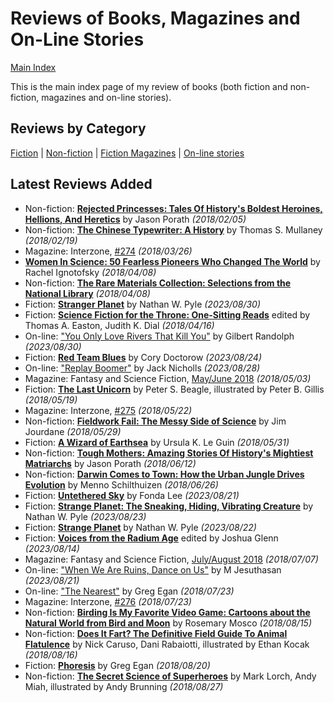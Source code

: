 # Reviews of Books, Magazines and On-Line Stories

[Main Index](../README.md)

This is the main index page of my review of books (both fiction and non-fiction, magazines and on-line stories).

## Reviews by Category

[Fiction](fiction/README.md) | [Non-fiction](nonfiction/README.md) | [Fiction Magazines](magazines/README.md) | [On-line stories](online/README.md)

## Latest Reviews Added
- Non-fiction: [**Rejected Princesses: Tales Of History's Boldest Heroines, Hellions, And Heretics**](nonfiction/2018/20180205-RejectedPrincesses.md) by Jason Porath *(2018/02/05)*
- Non-fiction: [**The Chinese Typewriter: A History**](nonfiction/2018/20180219-ChineseTypewriter.md) by Thomas S. Mullaney *(2018/02/19)*
- Magazine: Interzone, [#274](magazines/Interzone/20180326-Interzone274.md) *(2018/03/26)*
- [**Women In Science: 50 Fearless Pioneers Who Changed The World**](nonfiction/2018/20180408-RareMaterialsCollection.md) by Rachel Ignotofsky *(2018/04/08)*
- Non-fiction: [**The Rare Materials Collection: Selections from the National Library**](nonfiction/2018/20180408-RareMaterialsCollection.md) *(2018/04/08)*
- Fiction: [**Stranger Planet**](fiction/2023/20230830-StrangerPlanet.md) by Nathan W. Pyle *(2023/08/30)*
- Fiction: [**Science Fiction for the Throne: One-Sitting Reads**](fiction/2018/20180416-SFForTheThrone.md) edited by Thomas A. Easton, Judith K. Dial *(2018/04/16)*
- On-line: ["You Only Love Rivers That Kill You"](online/2023/20230830-LoveRiversThatKillYou.md) by Gilbert Randolph *(2023/08/30)*
- Fiction: [**Red Team Blues**](fiction/2023/20230824-RedTeamBlues.md) by Cory Doctorow *(2023/08/24)*
- On-line: ["Replay Boomer"](online/2023/20230828-ReplayBoomer.md) by Jack Nicholls *(2023/08/28)*
- Magazine: Fantasy and Science Fiction, [May/June 2018](magazines/FantasyAndScienceFiction/20180503-FSF201805.md) *(2018/05/03)*
- Fiction: [**The Last Unicorn**](fiction/2018/20180519-LastUnicorn.md) by Peter S. Beagle, illustrated by Peter B. Gillis *(2018/05/19)*
- Magazine: Interzone, [#275](magazines/Interzone/20180522-Interzone275.md) *(2018/05/22)*
- Non-fiction: [**Fieldwork Fail: The Messy Side of Science**](nonfiction/2018/20180529-FieldworkFail.md) by Jim Jourdane *(2018/05/29)*
- Fiction: [**A Wizard of Earthsea**](fiction/2018/20180531-WizardEarthsea.md) by Ursula K. Le Guin *(2018/05/31)*
- Non-fiction: [**Tough Mothers: Amazing Stories Of History's Mightiest Matriarchs**](nonfiction/2018/20180612-ToughMothers.md) by Jason Porath *(2018/06/12)*
- Non-fiction: [**Darwin Comes to Town: How the Urban Jungle Drives Evolution**](nonfiction/2018/20180626-DarwinComesToTown.md) by Menno Schilthuizen *(2018/06/26)*
- Fiction: [**Untethered Sky**](fiction/2023/20230821-UntetheredSky.md) by Fonda Lee *(2023/08/21)*
- Fiction: [**Strange Planet: The Sneaking, Hiding, Vibrating Creature**](fiction/2023/20230823-SneakingHidingVibratingCreature.md) by Nathan W. Pyle *(2023/08/23)*
- Fiction: [**Strange Planet**](fiction/2023/20230822-StrangePlanet.md) by Nathan W. Pyle *(2023/08/22)*
- Fiction: [**Voices from the Radium Age**](fiction/2023/20230814-VoicesRadiumAge.md) edited by Joshua Glenn *(2023/08/14)*
- Magazine: Fantasy and Science Fiction, [July/August 2018](magazines/FantasyAndScienceFiction/20180707-FSF201807.md) *(2018/07/07)*
- On-line: ["When We Are Ruins, Dance on Us"](online/2023/20230821-WhenWeAreRuins.md) by M Jesuthasan *(2023/08/21)*
- On-line: ["The Nearest"](online/2018/20180723-TheNearest.md) by Greg Egan *(2018/07/23)*
- Magazine: Interzone, [#276](magazines/Interzone/20180723-Interzone276.md) *(2018/07/23)*
- Non-fiction: [**Birding Is My Favorite Video Game: Cartoons about the Natural World from Bird and Moon**](nonfiction/2018/20180815-BirdingFavouriteVideoGame.md) by Rosemary Mosco *(2018/08/15)*
- Non-fiction: [**Does It Fart? The Definitive Field Guide To Animal Flatulence**](nonfiction/2018/20180816-DoesItFart.md) by Nick Caruso, Dani Rabaiotti, illustrated by Ethan Kocak *(2018/08/16)*
- Fiction: [**Phoresis**](fiction/2018/20180820-Phoresis.md) by Greg Egan *(2018/08/20)*
- Non-fiction: [**The Secret Science of Superheroes**](nonfiction/2018/20180827-SecretScienceSuperheroes.md) by Mark Lorch, Andy Miah, illustrated by Andy Brunning *(2018/08/27)*
